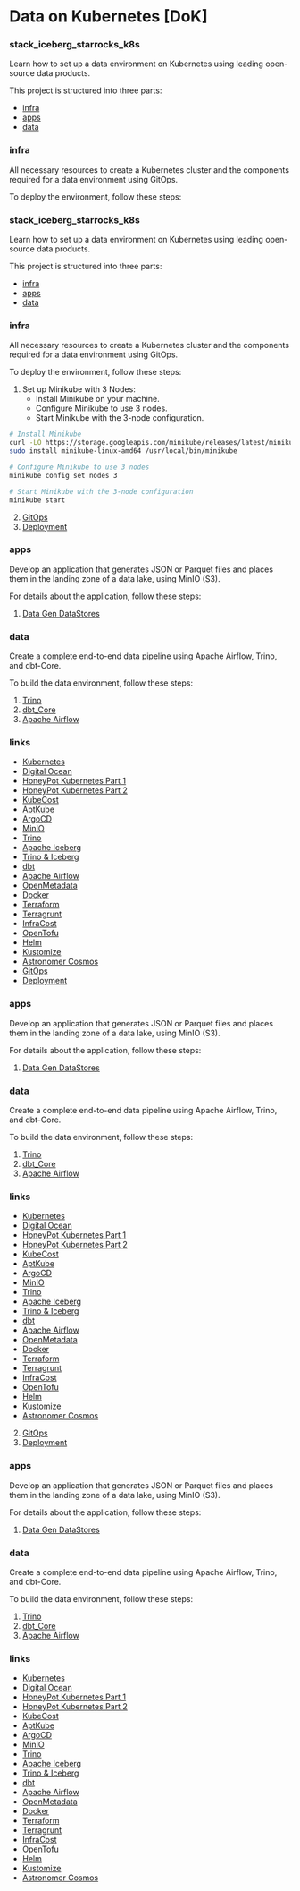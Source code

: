 # Data on Kubernetes [DoK]

### stack_iceberg_starrocks_k8s

Learn how to set up a data environment on Kubernetes using leading open-source data products.

This project is structured into three parts:
- [infra](#infra)
- [apps](#apps)
- [data](#data-cluster)

### infra

All necessary resources to create a Kubernetes cluster and the components required for a data environment using GitOps.

To deploy the environment, follow these steps:
### stack_iceberg_starrocks_k8s

Learn how to set up a data environment on Kubernetes using leading open-source data products.

This project is structured into three parts:
- [infra](#infra)
- [apps](#apps)
- [data](#data-cluster)

### infra

All necessary resources to create a Kubernetes cluster and the components required for a data environment using GitOps.

To deploy the environment, follow these steps:
1) Set up Minikube with 3 Nodes:
    - Install Minikube on your machine.
    - Configure Minikube to use 3 nodes.
    - Start Minikube with the 3-node configuration.

```bash
# Install Minikube
curl -LO https://storage.googleapis.com/minikube/releases/latest/minikube-linux-amd64
sudo install minikube-linux-amd64 /usr/local/bin/minikube

# Configure Minikube to use 3 nodes
minikube config set nodes 3

# Start Minikube with the 3-node configuration
minikube start
```

2) [GitOps](infra/terraform/gitops/argocd/readme.md)
3) [Deployment](infra/src/readme.md)

### apps

Develop an application that generates JSON or Parquet files and places them in the landing zone of a data lake, using MinIO (S3).

For details about the application, follow these steps:
1) [Data Gen DataStores](app/data-gen-datastores/readme.md)

### data

Create a complete end-to-end data pipeline using Apache Airflow, Trino, and dbt-Core.

To build the data environment, follow these steps:
1) [Trino](data/sql)
2) [dbt_Core](data/dags/dbt/owshq)
3) [Apache Airflow](data/dags/dbt_sql_transform.py)

### links

- [Kubernetes](https://kubernetes.io/docs/home/)
- [Digital Ocean](https://www.digitalocean.com/)
- [HoneyPot Kubernetes Part 1](https://www.youtube.com/watch?v=BE77h7dmoQU)
- [HoneyPot Kubernetes Part 2](https://www.youtube.com/watch?v=318elIq37PE)
- [KubeCost](https://www.kubecost.com/)
- [AptKube](https://aptakube.com/)
- [ArgoCD](https://argoproj.github.io/argo-cd/)
- [MinIO](https://min.io/)
- [Trino](https://trino.io/)
- [Apache Iceberg](https://iceberg.apache.org/)
- [Trino & Iceberg](https://trino.io/docs/current/connector/iceberg.html)
- [dbt](https://www.getdbt.com/)
- [Apache Airflow](https://airflow.apache.org/)
- [OpenMetadata](https://open-metadata.org/)
- [Docker](https://www.docker.com/)
- [Terraform](https://www.terraform.io/)
- [Terragrunt](https://terragrunt.gruntwork.io/)
- [InfraCost](https://www.infracost.io/)
- [OpenTofu](https://opentofu.org/)
- [Helm](https://helm.sh/)
- [Kustomize](https://kustomize.io/)
- [Astronomer Cosmos](https://astronomer.github.io/astronomer-cosmos/index.html)
- [GitOps](infra/terraform/gitops/argocd/readme.md)
- [Deployment](infra/src/readme.md)

### apps

Develop an application that generates JSON or Parquet files and places them in the landing zone of a data lake, using MinIO (S3).

For details about the application, follow these steps:
1) [Data Gen DataStores](app/data-gen-datastores/readme.md)

### data

Create a complete end-to-end data pipeline using Apache Airflow, Trino, and dbt-Core.

To build the data environment, follow these steps:
1) [Trino](data/sql)
2) [dbt_Core](data/dags/dbt/owshq)
3) [Apache Airflow](data/dags/dbt_sql_transform.py)

### links

- [Kubernetes](https://kubernetes.io/docs/home/)
- [Digital Ocean](https://www.digitalocean.com/)
- [HoneyPot Kubernetes Part 1](https://www.youtube.com/watch?v=BE77h7dmoQU)
- [HoneyPot Kubernetes Part 2](https://www.youtube.com/watch?v=318elIq37PE)
- [KubeCost](https://www.kubecost.com/)
- [AptKube](https://aptakube.com/)
- [ArgoCD](https://argoproj.github.io/argo-cd/)
- [MinIO](https://min.io/)
- [Trino](https://trino.io/)
- [Apache Iceberg](https://iceberg.apache.org/)
- [Trino & Iceberg](https://trino.io/docs/current/connector/iceberg.html)
- [dbt](https://www.getdbt.com/)
- [Apache Airflow](https://airflow.apache.org/)
- [OpenMetadata](https://open-metadata.org/)
- [Docker](https://www.docker.com/)
- [Terraform](https://www.terraform.io/)
- [Terragrunt](https://terragrunt.gruntwork.io/)
- [InfraCost](https://www.infracost.io/)
- [OpenTofu](https://opentofu.org/)
- [Helm](https://helm.sh/)
- [Kustomize](https://kustomize.io/)
- [Astronomer Cosmos](https://astronomer.github.io/astronomer-cosmos/index.html)
2) [GitOps](infra/terraform/gitops/argocd/readme.md)
3) [Deployment](infra/src/readme.md)

### apps

Develop an application that generates JSON or Parquet files and places them in the landing zone of a data lake, using MinIO (S3).

For details about the application, follow these steps:
1) [Data Gen DataStores](app/data-gen-datastores/readme.md)

### data

Create a complete end-to-end data pipeline using Apache Airflow, Trino, and dbt-Core.

To build the data environment, follow these steps:
1) [Trino](data/sql)
2) [dbt_Core](data/dags/dbt/owshq)
3) [Apache Airflow](data/dags/dbt_sql_transform.py)

### links

- [Kubernetes](https://kubernetes.io/docs/home/)
- [Digital Ocean](https://www.digitalocean.com/)
- [HoneyPot Kubernetes Part 1](https://www.youtube.com/watch?v=BE77h7dmoQU)
- [HoneyPot Kubernetes Part 2](https://www.youtube.com/watch?v=318elIq37PE)
- [KubeCost](https://www.kubecost.com/)
- [AptKube](https://aptakube.com/)
- [ArgoCD](https://argoproj.github.io/argo-cd/)
- [MinIO](https://min.io/)
- [Trino](https://trino.io/)
- [Apache Iceberg](https://iceberg.apache.org/)
- [Trino & Iceberg](https://trino.io/docs/current/connector/iceberg.html)
- [dbt](https://www.getdbt.com/)
- [Apache Airflow](https://airflow.apache.org/)
- [OpenMetadata](https://open-metadata.org/)
- [Docker](https://www.docker.com/)
- [Terraform](https://www.terraform.io/)
- [Terragrunt](https://terragrunt.gruntwork.io/)
- [InfraCost](https://www.infracost.io/)
- [OpenTofu](https://opentofu.org/)
- [Helm](https://helm.sh/)
- [Kustomize](https://kustomize.io/)
- [Astronomer Cosmos](https://astronomer.github.io/astronomer-cosmos/index.html)
